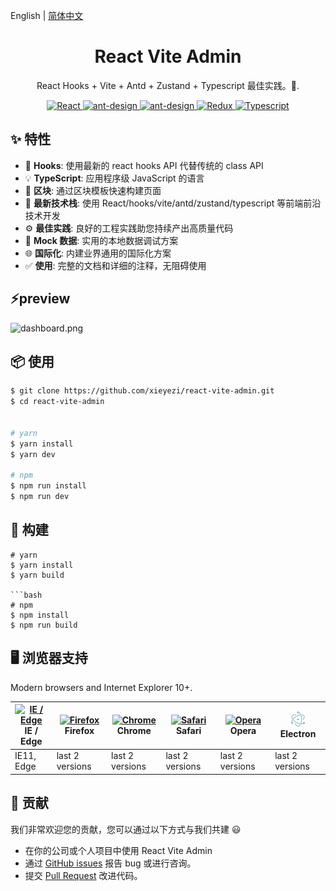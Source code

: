 English | [简体中文](./README.zh_CN.md)

<h1 align="center">React Vite Admin</h1>

<div align="center">

React Hooks + Vite + Antd + Zustand + Typescript 最佳实践。🚀.

<a href="https://github.com/facebook/react">
  <img src="https://img.shields.io/badge/react-17.0.0-blueviolet" alt="React">
</a>
<a href="https://github.com/vitejs/vite">
  <img src="https://img.shields.io/badge/vite-2.3.7-blueviolet" alt="ant-design">
</a>
<a href="https://github.com/ant-design/ant-design">
  <img src="https://img.shields.io/badge/ant--design-4.16.2-blueviolet" alt="ant-design">
</a>
<a href="https://github.com/pmndrs/zustand" rel="nofollow">
  <img src="https://img.shields.io/badge/zustand-4.0.5-blueviolet" alt="Redux">
</a>
<a href="https://github.com/microsoft/TypeScript" rel="nofollow">
  <img src="https://img.shields.io/badge/typescript-4.3.2-blueviolet" alt="Typescript">
</a>
</div>

<!-- - Preview: https://react-admin.hyyar.com -->

## ✨ 特性

- 💎 **Hooks**: 使用最新的 react hooks API 代替传统的 class API
- 💡 **TypeScript**: 应用程序级 JavaScript 的语言
- 📜 **区块**: 通过区块模板快速构建页面
- 🚀 **最新技术栈**: 使用 React/hooks/vite/antd/zustand/typescript 等前端前沿技术开发
- ⚙️ **最佳实践**: 良好的工程实践助您持续产出高质量代码
- 🔢 **Mock 数据**: 实用的本地数据调试方案
- 🌐 **国际化**: 内建业界通用的国际化方案
- ✅ **使用**: 完整的文档和详细的注释，无阻碍使用

## ⚡preview

![dashboard.png](https://i.loli.net/2021/06/29/Q8DqaBeK4NngzE1.png)

## 📦 使用

```bash
$ git clone https://github.com/xieyezi/react-vite-admin.git
$ cd react-vite-admin


# yarn
$ yarn install
$ yarn dev

# npm
$ npm run install
$ npm run dev
```

## 🔨 构建
```
# yarn
$ yarn install
$ yarn build

```bash
# npm
$ npm install
$ npm run build
```

## 🖥 浏览器支持

Modern browsers and Internet Explorer 10+.

| [<img src="https://raw.githubusercontent.com/alrra/browser-logos/master/src/edge/edge_48x48.png" alt="IE / Edge" width="24px" height="24px" />](http://godban.github.io/browsers-support-badges/)</br>IE / Edge | [<img src="https://raw.githubusercontent.com/alrra/browser-logos/master/src/firefox/firefox_48x48.png" alt="Firefox" width="24px" height="24px" />](http://godban.github.io/browsers-support-badges/)</br>Firefox | [<img src="https://raw.githubusercontent.com/alrra/browser-logos/master/src/chrome/chrome_48x48.png" alt="Chrome" width="24px" height="24px" />](http://godban.github.io/browsers-support-badges/)</br>Chrome | [<img src="https://raw.githubusercontent.com/alrra/browser-logos/master/src/safari/safari_48x48.png" alt="Safari" width="24px" height="24px" />](http://godban.github.io/browsers-support-badges/)</br>Safari | [<img src="https://raw.githubusercontent.com/alrra/browser-logos/master/src/opera/opera_48x48.png" alt="Opera" width="24px" height="24px" />](http://godban.github.io/browsers-support-badges/)</br>Opera | [<img src="https://raw.githubusercontent.com/alrra/browser-logos/master/src/electron/electron_48x48.png" alt="Electron" width="24px" height="24px" />](http://godban.github.io/browsers-support-badges/)</br>Electron |
| --------------------------------------------------------------------------------------------------------------------------------------------------------------------------------------------------------------- | ----------------------------------------------------------------------------------------------------------------------------------------------------------------------------------------------------------------- | ------------------------------------------------------------------------------------------------------------------------------------------------------------------------------------------------------------- | ------------------------------------------------------------------------------------------------------------------------------------------------------------------------------------------------------------- | --------------------------------------------------------------------------------------------------------------------------------------------------------------------------------------------------------- | --------------------------------------------------------------------------------------------------------------------------------------------------------------------------------------------------------------------- |
| IE11, Edge                                                                                                                                                                                                      | last 2 versions                                                                                                                                                                                                   | last 2 versions                                                                                                                                                                                               | last 2 versions                                                                                                                                                                                               | last 2 versions                                                                                                                                                                                           | last 2 versions                                                                                                                                                                                                       |

## 🤝 贡献

我们非常欢迎您的贡献，您可以通过以下方式与我们共建 😃

- 在你的公司或个人项目中使用 React Vite Admin
- 通过 [GitHub issues](https://github.com/xieyezi/react-vite-admin/issues) 报告 bug 或进行咨询。
- 提交 [Pull Request](https://github.com/xieyezi/react-vite-admin/pulls) 改进代码。
